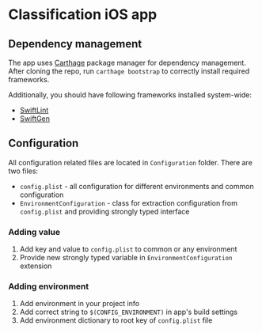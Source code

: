 # Classification iOS app

## Dependency management
The app uses [Carthage](https://github.com/Carthage/Carthage) package manager for dependency management. After cloning the repo, run `carthage bootstrap` to correctly install required frameworks.

Additionally, you should have following frameworks installed system-wide:

 * [SwiftLint](https://github.com/realm/SwiftLint)
 * [SwiftGen](https://github.com/SwiftGen/SwiftGen)

## Configuration
All configuration related files are located in `Configuration` folder. There are two files:
 * `config.plist` - all configuration for different environments and common configuration
 * `EnvironmentConfiguration` - class for extraction configuration from `config.plist` and providing strongly typed interface

 ### Adding value
 1. Add key and value to `config.plist` to common or any environment
 2. Provide new strongly typed variable in `EnvironmentConfiguration` extension

 ### Adding environment
 1. Add environment in your project info
 2. Add correct string to `$(CONFIG_ENVIRONMENT)` in app's build settings
 3. Add environment dictionary to root key of `config.plist` file